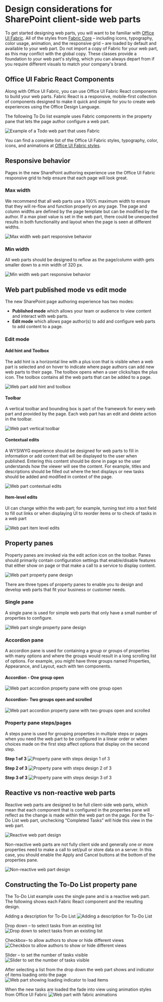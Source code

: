 # Design considerations for SharePoint client-side web parts

To get started designing web parts, you will want to be familiar with [Office UI Fabric](http://dev.office.com/fabric). All of the styles from [Fabric Core](https://github.com/OfficeDev/office-ui-fabric-core) – including icons, typography, color usage, animation, and the responsive grid – are loaded by default and available to your web part. Do not import a copy of Fabric for your web part, as this may conflict with the global copy. These classes provide a foundation to your web part's styling, which you can always depart from if you require different visuals to match your company's brand.

## Office UI Fabric React Components

Along with Office UI Fabric, you can use Office UI Fabric React components to build your web parts. Fabric React is a responsive, mobile-first collection of  components designed to make it quick and simple for you to create web experiences using the Office Design Language.

The following To Do list example uses Fabric components in the property pane that lets the page author configure a web part.

![Example of a Todo web part that uses Fabric](../../../images/design-wp-todo-example.png)

You can find a complete list of the Office UI Fabric styles, typography, color, icons, and animations at [Office UI Fabric styles](http://dev.office.com/fabric/styles).


## Responsive behavior

Pages in the new SharePoint authoring experience use the Office UI Fabric responsive grid to help ensure that each page will look great. 

### Max width

We recommend that all web parts use a 100% maximum width to ensure that they will re-flow and function properly on any page. The page and column widths are defined by the page template but can be modified by the author. If a max pixel value is set in the web part, there could be unexpected results in both functionality and layout when the page is seen at different widths.

![Max width web part responsive behavior](../../../images/design-wp-responsive-max-width.png)

### Min width

All web parts should be designed to reflow as the page/column width gets smaller down to a min width of 320 px.

![Min width web part responsive behavior](../../../images/design-wp-responsive-min-width.png)

## Web part published mode vs edit mode

The new SharePoint page authoring experience has two modes:

* **Published mode** which allows your team or audience to view content and interact with web parts.
* **Edit mode** which allows page author(s) to add and configure web parts to add content to a page.

### Edit mode

#### Add hint and Toolbox

The add hint is a horizontal line with a plus icon that is visible when a web part is selected and on hover to indicate where page authors can add new web parts to their page. The toolbox opens when a user clicks/taps the plus icon. The toolbox contains all the web parts that can be added to a page.

![Web part add hint and toolbox](../../../images/design-wp-toolbox.png)

#### Toolbar

A vertical toolbar and bounding box is part of the framework for every web part and provided by the page. Each web part has an edit and delete action in the toolbar.

![Web part vertical toolbar](../../../images/design-wp-toolbar.png)

#### Contextual edits

A WYSIWYG experience should be designed for web parts to fill in information or add content that will be displayed to the user when published. Entering this content should be done in page so the user understands how the viewer will see the content. For example, titles and descriptions should be filled out where the text displays or new tasks should be added and modified in context of the page.

![Web part contextual edits](../../../images/design-wp-contexual-edits.png)

#### Item-level edits

UI can change within the web part; for example, turning text into a text field to fill out links or when displaying UI to reorder items or to check of tasks in a web part

![Web part item level edits](../../../images/design-wp-item-level-edits.png)

## Property panes

Property panes are invoked via the edit action icon on the toolbar. Panes should primarily contain configuration settings that enable/disable features that either show on page or that make a call to a service to display content.

![Web part property pane design](../../../images/design-wp-pp.png)

There are three types of property panes to enable you to design and develop web parts that fit your business or customer needs.

### Single pane

A single pane is used for simple web parts that only have a small number of properties to configure.

![Web part single property pane design](../../../images/design-wp-pp-single.png)

### Accordion pane

A accordion pane is used for containing a group or groups of properties with many options and where the groups would result in a long scrolling list of options. For example, you might have three groups named Properties, Appearance, and Layout, each with ten components.

#### Accordion - One group open

![Web part accordion property pane with one group open](../../../images/design-wp-pp-accordion.png)

#### Accordion- Two groups open and scrolled

![Web part accordion property pane with two groups open and scrolled](../../../images/design-wp-pp-accordion-groups.png)


### Property pane steps/pages

A steps pane is used for grouping properties in multiple steps or pages when you need the web part to be configured in a linear order or when choices made on the first step affect options that display on the second step.

**Step 1 of 3**
![Property pane with steps design 1 of 3](../../../images/design-wp-pp-pages-step1.png)

**Step 2 of 3**
![Property pane with steps design 2 of 3](../../../images/design-wp-pp-pages-step2.png)

**Step 3 of 3**
![Property pane with steps design 3 of 3](../../../images/design-wp-pp-pages-step3.png)


## Reactive vs non-reactive web parts

Reactive web parts are designed to be full client-side web parts, which mean that each component that is configured in the properties pane will reflect as the change is made within the web part on the page. For the To-Do List web part, unchecking “Completed Tasks” will hide this view in the web part.

![Reactive web part design](../../../images/design-wp-pp-reactive.png)

Non-reactive web parts are not fully client side and generally one or more properties need to make a call to set/pull or store data on a server. In this case, you should enable the Apply and Cancel buttons at the bottom of the properties pane.

![Non-reactive web part design](../../../images/design-wp-pp-non-reactive.png)

## Constructing the To-Do List property pane

The To-Do List example uses the single pane and is a reactive web part. The following shows each Fabric React component and the resulting design.

Adding a description for To-Do List
![Adding a description for To-Do List](../../../images/design-wp-todo-pp-description.png)

Drop down – to select tasks from an existing list
![Drop down to select tasks from an existing list](../../../images/design-wp-todo-pp-dropdown.png)

Checkbox– to allow authors to show or hide different views
![Checkbox to allow authors to show or hide different views](../../../images/design-wp-todo-pp-checkbox.png)

Slider – to set the number of tasks visible
![Slider to set the number of tasks visible](../../../images/design-wp-todo-pp-slider.png)

After selecting a list from the drop down the web part shows and indicator of items loading onto the page
![Web part showing loading indicator to load items](../../../images/design-wp-todo-loading-indicator.png)

When the new tasks are loaded the fade into view using animation styles from Office UI Fabric
![Web part with fabric animations](../../../images/design-wp-todo-fabric-animations.png)
